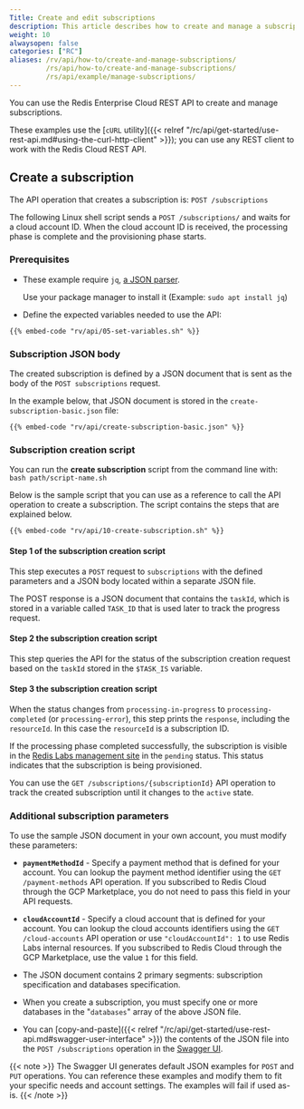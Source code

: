 ```yaml
---
Title: Create and edit subscriptions
description: This article describes how to create and manage a subscription using `cURL` commands.
weight: 10
alwaysopen: false
categories: ["RC"]
aliases: /rv/api/how-to/create-and-manage-subscriptions/
         /rs/api/how-to/create-and-manage-subscriptions/
         /rs/api/example/manage-subscriptions/
---
```


You can use the Redis Enterprise Cloud REST API to create and manage subscriptions.

These examples use the [`cURL` utility]({{< relref "/rc/api/get-started/use-rest-api.md#using-the-curl-http-client" >}}); you can use any REST client to work with the Redis Cloud REST API.

## Create a subscription

The API operation that creates a subscription is: `POST /subscriptions`

The following Linux shell script sends a `POST /subscriptions/` and waits for a cloud account ID.
When the cloud account ID is received, the processing phase is complete and the provisioning phase starts.

### Prerequisites

- These example require `jq`, [a JSON parser](https://stedolan.github.io/jq/).  

    Use your package manager to install it  (Example: `sudo apt install jq`)

- Define the expected variables needed to use the API:

```shell
{{% embed-code "rv/api/05-set-variables.sh" %}}
```

### Subscription JSON body

The created subscription is defined by a JSON document that is sent as the body of the `POST subscriptions` request.

In the example below, that JSON document is stored in the `create-subscription-basic.json` file:

```shell
{{% embed-code "rv/api/create-subscription-basic.json" %}}
```

### Subscription creation script

You can run the **create subscription** script from the command line with: `bash path/script-name.sh`

Below is the sample script that you can use as a reference to call the API operation to create a subscription.
The script contains the steps that are explained below.

```shell
{{% embed-code "rv/api/10-create-subscription.sh" %}}
```

#### Step 1 of the subscription creation script

This step executes a `POST` request to `subscriptions` with the defined parameters and a JSON body located within a separate JSON file.

The POST response is a JSON document that contains the `taskId`,
which is stored in a variable called `TASK_ID` that is used later to track the progress request.

#### Step 2 the subscription creation script

This step queries the API for the status of the subscription creation request based on the `taskId` stored in the `$TASK_IS` variable.

#### Step 3 the subscription creation script

When the status changes from `processing-in-progress` to `processing-completed` (or `processing-error`),
this step prints the `response`, including the `resourceId`.
In this case the `resourceId` is a subscription ID.

If the processing phase completed successfully, the subscription is visible
in the [Redis Labs management site](https://app.redislabs.com) in the `pending` status.
This status indicates that the subscription is being provisioned.

You can use the `GET /subscriptions/{subscriptionId}` API operation to track the created subscription
until it changes to the `active` state.

### Additional subscription parameters

To use the sample JSON document in your own account, you must modify these parameters:

- **`paymentMethodId`** - Specify a payment method that is defined for your account.
    You can lookup the payment method identifier using the `GET /payment-methods` API operation.
    If you subscribed to Redis Cloud through the GCP Marketplace, you do not need to pass this field in your API requests.
- **`cloudAccountId`** - Specify a cloud account that is defined for your account.
    You can lookup the cloud accounts identifiers using the `GET /cloud-accounts` API operation or use `"cloudAccountId": 1` to use Redis Labs internal resources.
    If you subscribed to Redis Cloud through the GCP Marketplace, use the value `1` for this field.

- The JSON document contains 2 primary segments: subscription specification and databases specification.
- When you create a subscription, you must specify one or more databases in the "`databases`" array of the above JSON file.
- You can [copy-and-paste]({{< relref  "/rc/api/get-started/use-rest-api.md#swagger-user-interface" >}}) the contents of the JSON file into the `POST /subscriptions` operation in the [Swagger UI](https://api.redislabs.com/v1/swagger-ui.html).

{{< note >}}
The Swagger UI generates default JSON examples for `POST` and `PUT` operations. You can reference these examples and modify them to fit your specific needs and account settings. The examples will fail if used as-is.
{{< /note >}}
